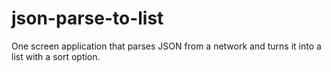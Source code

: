 # json-parse-to-list
One screen application that parses JSON from a network and turns it into a list with a sort option.

